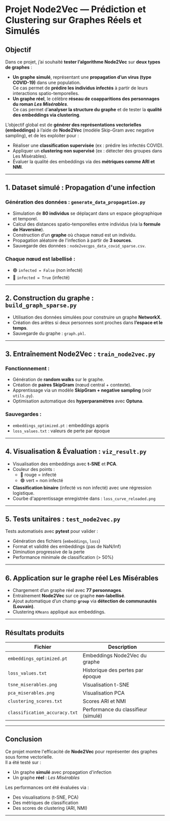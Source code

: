 # Projet Node2Vec — Prédiction et Clustering sur Graphes Réels et Simulés

## Objectif

Dans ce projet, j’ai souhaité **tester l’algorithme Node2Vec** sur **deux types de graphes** :

- **Un graphe simulé**, représentant une **propagation d’un virus (type COVID-19)** dans une population.  
  Ce cas permet de **prédire les individus infectés** à partir de leurs interactions spatio-temporelles.
- **Un graphe réel**, le célèbre **réseau de coapparitions des personnages du roman _Les Misérables_**.  
  Ce cas permet d’**analyser la structure du graphe** et de tester la **qualité des embeddings via clustering**.

L’objectif global est de **générer des représentations vectorielles (embeddings)** à l’aide de **Node2Vec** (modèle Skip-Gram avec negative sampling), et de les exploiter pour :

- Réaliser une **classification supervisée** (ex : prédire les infectés COVID).
- Appliquer un **clustering non supervisé** (ex : détecter des groupes dans Les Misérables).
- Évaluer la qualité des embeddings via des **métriques comme ARI et NMI**.


---

## 1. Dataset simulé : Propagation d'une infection

### Génération des données : `generate_data_propagation.py`

- Simulation de **80 individus** se déplaçant dans un espace géographique et temporel.
- Calcul des distances spatio-temporelles entre individus (via la **formule de Haversine**).
- Construction d’un **graphe** où chaque nœud est un individu.
- Propagation aléatoire de l'infection à partir de **3 sources**.
- Sauvegarde des données : `node2vecgps_data_covid_sparse.csv`.

### Chaque nœud est labellisé :

- 🟢 `infected = False` (non infecté)  
- 🔴 `infected = True` (infecté)

---

## 2. Construction du graphe : `build_graph_sparse.py`

- Utilisation des données simulées pour construire un graphe **NetworkX**.
- Création des arêtes si deux personnes sont proches dans **l’espace et le temps**.
- Sauvegarde du graphe : `graph.pkl`.

---

##  3. Entraînement Node2Vec : `train_node2vec.py`

### Fonctionnement :
- Génération de **random walks** sur le graphe.
- Création de **paires SkipGram** (nœud central + contexte).
- Apprentissage via un modèle **SkipGram + negative sampling** (voir `utils.py`).
- Optimisation automatique des **hyperparamètres** avec **Optuna**.

### Sauvegardes :
- `embeddings_optimized.pt` : embeddings appris
- `loss_values.txt` : valeurs de perte par époque

---

## 4. Visualisation & Évaluation : `viz_result.py`

- Visualisation des embeddings avec **t-SNE** et **PCA**.
- Couleur des points :
  - 🔴 rouge = infecté
  - 🟢 vert = non infecté
- **Classification binaire** (infecté vs non infecté) avec une régression logistique.
- Courbe d'apprentissage enregistrée dans : `loss_curve_reloaded.png`

---

##  5. Tests unitaires : `test_node2vec.py`

Tests automatisés avec **pytest** pour valider :

- Génération des fichiers (`embeddings`, `loss`)
- Format et validité des embeddings (pas de NaN/Inf)
- Diminution progressive de la perte
- Performance minimale de classification (> 50%)

---

## 6. Application sur le graphe réel **Les Misérables**

- Chargement d’un graphe réel avec **77 personnages**.
- Entraînement **Node2Vec** sur ce graphe **non-labellisé**.
- Ajout automatique d’un champ **`group`** via **détection de communautés (Louvain)**.
- Clustering `KMeans` appliqué aux embeddings.


---

## Résultats produits

| Fichier | Description |
|--------|-------------|
| `embeddings_optimized.pt` | Embeddings Node2Vec du graphe |
| `loss_values.txt`         | Historique des pertes par époque |
| `tsne_miserables.png`     | Visualisation t-SNE |
| `pca_miserables.png`      | Visualisation PCA |
| `clustering_scores.txt`   | Scores ARI et NMI |
| `classification_accuracy.txt` | Performance du classifieur (simulé) |

---

## Conclusion

Ce projet montre l'efficacité de **Node2Vec** pour représenter des graphes sous forme vectorielle.  
Il a été testé sur :

- Un graphe **simulé** avec propagation d'infection
- Un graphe **réel** : *Les Misérables*

Les performances ont été évaluées via :

- Des visualisations (t-SNE, PCA)
- Des métriques de classification
- Des scores de clustering (ARI, NMI)

---
